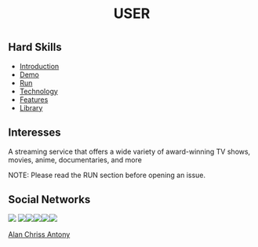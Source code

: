 <h1 align="center">USER<h1/>


## Hard Skills

- [Introduction](#introduction)
- [Demo](#demo)
- [Run](#run)
- [Technology](#technology)
- [Features](#features)
- [Library](#library)

## Interesses

A streaming service that offers a wide variety of award-winning TV shows, movies, anime, documentaries, and more

NOTE: Please read the RUN section before opening an issue.

## Social Networks
  
  

  <img src="https://img.shields.io/badge/Gmail-D14836?style=for-the-badge&logo=gmail&logoColor=white"/>
  <img src="https://img.shields.io/badge/Twitter-1DA1F2?style=for-the-badge&logo=twitter&logoColor=white"/><img src="https://img.shields.io/badge/Facebook-1877F2?style=for-the-badge&logo=facebook&logoColor=white"/><img src="https://img.shields.io/badge/LinkedIn-0077B5?style=for-the-badge&logo=linkedin&logoColor=white"/><img src="https://img.shields.io/badge/Instagram-E4405F?style=for-the-badge&logo=instagram&logoColor=white"/><img src="https://img.shields.io/badge/Telegram-2CA5E0?style=for-the-badge&logo=telegram&logoColor=white"/>


  
[Alan Chriss Antony](https://github.com/alanchrissantony)

